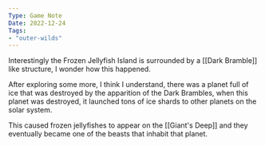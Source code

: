 ```yaml
---
Type: Game Note
Date: 2022-12-24
Tags:
- "outer-wilds"
---
```

Interestingly the Frozen Jellyfish Island is surrounded by a [[Dark Bramble]] like structure, I wonder how this happened.

After exploring some more, I think I understand, there was a planet full of ice that was destroyed by the apparition of the Dark Brambles, when this planet was destroyed, it launched tons of ice shards to other planets on the solar system.

This caused frozen jellyfishes to appear on the [[Giant's Deep]] and they eventually became one of the beasts that inhabit that planet.
